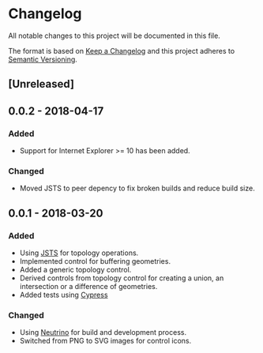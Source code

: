 # Changelog
All notable changes to this project will be documented in this file.

The format is based on [Keep a Changelog](http://keepachangelog.com/en/1.0.0/)
and this project adheres to [Semantic Versioning](http://semver.org/spec/v2.0.0.html).

## [Unreleased]

## 0.0.2 - 2018-04-17
### Added
- Support for Internet Explorer >= 10 has been added.

### Changed
- Moved JSTS to peer depency to fix broken builds and reduce build size.

## 0.0.1 - 2018-03-20
### Added
- Using [JSTS](https://github.com/bjornharrtell/jsts) for topology operations.
- Implemented control for buffering geometries.
- Added a generic topology control.
- Derived controls from topology control for creating a union, an intersection or a difference of geometries.
- Added tests using [Cypress](https://cypress.io/)

### Changed
- Using [Neutrino](https://neutrino.js.org/) for build and development process.
- Switched from PNG to SVG images for control icons.
